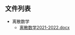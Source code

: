 

## 文件列表

- 离散数学
    - [离散数学2021-2022.docx](https://github.com/Nagi-ovo/BJUT-AI/raw/master/./%E7%A6%BB%E6%95%A3%E6%95%B0%E5%AD%A6/%E7%A6%BB%E6%95%A3%E6%95%B0%E5%AD%A62021-2022.docx)
